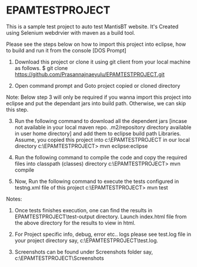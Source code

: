 # EPAMTESTPROJECT
This is a sample test project to auto test MantisBT website. It's Created using Selenium webdrvier with maven as a build tool.

Please see the steps below on how to import this project into eclipse, how to build and run it from the console [DOS Prompt]

1. Download this project or clone it using git client from your local machine as follows.
$ git clone https://github.com/Prasannajnaeyulu/EPAMTESTPROJECT.git

2. Open command prompt and Goto project copied or cloned directory

Note: Below step 3 will only be required if you wanna import this project into eclipse and put the dependant jars into build path. Otherwise, we can skip this step.

3. Run the following command to download all the dependent jars [incase not available in your local maven repo. .m2/repository directory available in user home directory] and add them to eclipse build path Libraries.
Assume, you copied this project into c:\EPAMTESTPROJECT in our local directory
c:\EPAMTESTPROJECT> mvn eclipse:eclipse 

4. Run the following command to compile the code and copy the required files into classpath (classes) directory
c:\EPAMTESTPROJECT> mvn compile

5. Now, Run the following command to execute the tests configured in testng.xml file of this project
c:\EPAMTESTPROJECT> mvn test

Notes:
1. Once tests finishes execution, one can find the results in 
EPAMTESTPROJECT\test-output directory.
Launch index.html file from the above directory for the results to view in html.

2. For Project specific info, debug, error etc.. logs please see test.log file in your project directory say, c:\EPAMTESTPROJECT\test.log.

3. Screenshots can be found under Screenshots folder
   say, c:\EPAMTESTPROJECT\Screenshots
